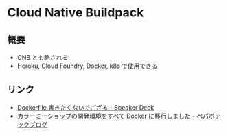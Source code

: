 # Cloud Native Buildpack

## 概要

- CNB とも略される
- Heroku, Cloud Foundry, Docker, k8s で使用できる

## リンク

- [Dockerfile 書きたくないでござる - Speaker Deck](https://speakerdeck.com/jacopen/dockerfileshu-kitakunaidegozaru)
- [カラーミーショップの開発環境をすべて Docker に移行しました - ペパボテックブログ](https://tech.pepabo.com/2019/12/10/upgrade-colorme-dev/)
